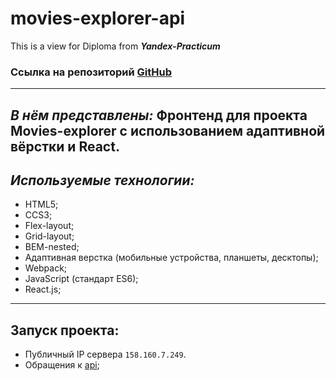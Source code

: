 # movies-explorer-api
This is a view for Diploma from ***Yandex-Practicum***

### **Ссылка на репозиторий [GitHub](https://github.com/DenisKut/movies-explorer-frontend.git)**
------------
***В нём представлены:***
Фронтенд для проекта Movies-explorer с использованием адаптивной вёрстки и React.
---

## *Используемые технологии:*

* HTML5;
* CCS3;
* Flex-layout;
* Grid-layout;
* BEM-nested;
* Адаптивная верстка (мобильные устройства, планшеты, десктопы);
* Webpack;
* JavaScript (стандарт ES6);
* React.js;

---

## Запуск проекта:
* Публичный IP сервера `158.160.7.249`.
* Обращения к [api](https://favourite.movie.nomoredomainsclub.ru/);
